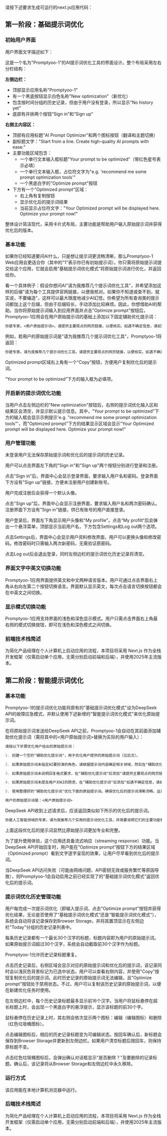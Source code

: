 请按下述要求生成可运行的next.js应用代码：
## 第一阶段：基础提示词优化

### 初始用户界面

用户界面文字描述如下：

这是一个名为"Promptyoo-1"的AI提示词优化工具的界面设计。整个布局采用左右分栏结构：

**左侧边栏：**
- 顶部显示应用名称"Promptyoo-1"
- 有一个黑底按钮显示白色名称"New optimization"（新优化）
- 包含按时间分组的历史记录，但由于用户没有登录，所以显示“No history yet"
- 底部有并排两个按钮“Sign in”和“Sign up”

**右侧主内容区：**
- 顶部有应用标题“AI Prompt Optimizer”和两个图标按钮（翻译和主题切换）
- 副标题文字："Start from a line. Create high-quality AI prompts with ease."
- 主要功能区域包含：
  - 一个单行文本输入框标题"Your prompt to be optimized"（带红色星号表示必填）
  - 一个单行文本输入框，占位符文字为"e.g. 'recommend me some prompt optimization tools'"
  - 一个黑底白字的"Optimize prompt"按钮
- 下方有一个"Optimized prompt"区域：
  - 右上角有复制按钮
  - 显示优化后的提示词结果
  - 当前显示占位符文字："Your Optimized prompt will be displayed here. Optimize your prompt now!"

整体设计简洁现代，采用卡片式布局，主要功能是帮助用户输入原始提示词并获得优化后的版本。


### 基本功能

如果你已经知道要问AI什么，只是想让提示词更流畅清晰，那么Promptyoo-1 Web应用会更适合你（其中的"1"表示你已有初始提示词）。你只需将原始提示词提交给这个应用，它就会启用“基础提示词优化模式”将原始提示词进行优化，并返回给你。

看一个具体例子：假设你想问AI"请为我推荐几个提示词优化工具"，并希望添加这样的后缀"请为每个工具提供官网链接，以便我核对。如果你不知道或查不到，就实说，不要编造"，这样可以最大限度地减少AI幻觉。你希望为所有查询类的提示词都加上这个后缀，但由于后缀较长，手动添加比较麻烦。因此，你想借助AI的帮助。当你将原始提示词输入到应用界面并点击"Optimize prompt"按钮后，Promptyoo-1应用会在用户原始提示词的基础上添加以下固定辅助优化提示词：

```markdown
你是专家。<用户原始提示词>。请提供主要观点的网页链接，以便核实。如遇不确定信息，请如实告知，不要编造。
```

例如，若用户的原始提示词是"请为我推荐几个提示词优化工具"，Promptyoo-1将返回：

```markdown
你是专家。请为我推荐几个提示词优化工具。请提供主要观点的网页链接，以便核实。如遇不确定信息，请如实告知，不要编造。
```

Optimized prompt区域右上角有一个“Copy”按钮，方便用户复制优化后的提示词。

“Your prompt to be optimized”下方的输入框为必填项。

### 开启新的提示词优化功能

当用户点击左侧边栏的"New optimization"按钮后，右侧的提示词优化输入区和结果区会清空，并显示默认提示信息。其中，"Your prompt to be optimized"下方的输入框会显示示例提示'e.g. "recommend me some prompt optimization tools"'，而"Optimized prompt"下方的结果显示区域会显示"Your Optimized prompt will be displayed here. Optimize your prompt now!"

### 用户管理功能

未登录用户无法保存原始提示词和优化后的提示词的历史记录。

用户可以点击界面左下角的"Sign in"和"Sign up"两个按钮分别进行登录和注册。

点击"Sign in"后，界面中心会显示登录界面，要求输入用户名和密码。登录界面下方设有"Sign up"链接，方便未注册用户创建新账号。

用户完成注册后会获得一个默认头像。

点击"Sign up"后，界面中心会显示注册界面，要求输入用户名和两次密码确认。注册界面下方设有"Sign in"链接，供已有账号的用户直接登录。

用户登录后，界面左下角显示用户头像和"My profile"。点击“My profilt“后会弹出一个悬浮菜单，顶部显示当前用户名，下方包含Settings和Log out两个选项。

点击Settings后，界面中心会显示用户资料修改界面，用户可以更换头像和修改密码。修改密码时只需输入两次新密码，无需验证原密码。

点击Log out后会退出登录，同时左侧边栏的提示词优化历史记录将清空。

### 界面文字中英文切换功能

Promptyoo-1应用界面提供英文和中文两种语言版本。用户可通过点击界面右上角从右向左第二个按钮切换语言。界面默认显示英文，每次点击语言切换按钮都会在中英文之间切换。

### 显示模式切换功能

Promptyoo-1应用支持界面的浅色和深色显示模式。用户只需点击界面右上角最右侧的模式切换按钮，即可在浅色和深色模式之间切换。

### 前端技术栈简述

为简化产品经理在个人计算机上启动应用的流程，本项目将采用 Next.js 作为全栈开发框架（仅需启动单个应用，无需分别启动前端和后端），并使用2025年主流版本。

## 第二阶段：智能提示词优化

### 基本功能

Promptyoo-1的提示词优化功能将原有的"基础提示词优化模式"设为DeepSeek API的故障应急模式，并默认使用下述新增的"智能提示词优化模式"来优化原始提示词。

在将原始提示词发送给DeepSeek API之前，Promptyoo-1会自动在其前面添加辅助优化提示词（需将其中的<用户原始提示词>替换为实际的用户输入）：

```markdown
请按以下步骤优化用户给出的原始提示词：

1. 创建一个空的"辅助优化提示词"，用于优化用户提供的原始提示词（见后文）。

2. 如果原始提示词未指定AI要扮演的角色，请根据提示词内容确定相关领域，然后在"辅助优化提示词"后添加"你是xxx领域的专家"。这里的"xxx"指你根据提示词确定的专业领域。

3. 如果原始提示词未说明回复格式要求，在"辅助优化提示词"后添加"请提供主要观点的网页链接，以便核实"。

4. 如果原始提示词未提及用户对AI的顾虑，在"辅助优化提示词"后添加"如遇不确定信息，请如实告知，不要编造"。

5. 使用整理好的"辅助优化提示词"优化下面的原始提示词。确保优化后的提示词清晰流畅，且只提供优化后的提示词，不要在结果提示词之前和之后附加其他说明。

用户的原始提示词是：<用户原始提示词>
```

DeepSeek API收到上述请求后，应该返回类似如下所示的优化后的提示词。

```markdown
你是人工智能领域的专家，请为我推荐几个实用的提示词优化工具，并简要说明它们的主要功能和优势。请提供相关工具的官方网站或权威评测链接以便核实。如遇不确定信息，请如实告知，不要编造。
```

上面这段优化后的提示词显然比原始提示词更加专业和完整。

为了提升使用体验，这个应用还具备流式响应（streaming response）功能。当DeepSeek API开始回复时，用户能在“Optimize prompt”按钮下方的结果区域（Optimized prompt）看到文字逐字呈现的效果，让用户尽早看到优化后的提示词。

当DeepSeek API访问失败（可能由网络问题、API密钥无效或服务繁忙等原因导致），则Promptyoo-1会自动启用之前已经实现了的“基础提示词优化模式”返回优化后的提示词。

### 提示词优化历史管理功能

用户每完成一次提示词优化（即输入提示词、点击"Optimize prompt"按钮并获得优化结果，无论是否使用了“基础提示词优化模式”还是“智能提示词优化模式“），系统会自动将该记录保存到Browser Storage，并将其置顶显示在左侧边栏"Today"分组的历史记录列表中。

每条历史记录都有一个最长30个汉字的标题，标题内容即为用户的原始提示词。如果原始提示词超过30个汉字，系统会自动截取前30个汉字作为标题。

Promptyoo-1允许历史记录标题重复。

点击历史记录后，右侧区域会显示对应的原始提示词和优化后的提示词，该记录同时会以浅灰色背景标记为已选中状态。用户可以查看右侧内容，并使用"Copy"按钮复制优化后的提示词。此时历史记录的原始提示词无法编辑，且"Optimize prompt"按钮处于禁用状态。不过，用户可以复制该历史记录的原始提示词，以便在新建优化任务时使用。

在左侧边栏中，每个历史记录标题最多显示前16个汉字。当用户将鼠标悬停在超长标题上时，会出现一个黑底白字的悬浮提示，显示该标题的前30个字。

鼠标悬停在历史记录上时，其右侧会依次显示两个图标：编辑（编辑图标）和删除（红色垃圾桶图标）。

点击编辑图标后，相应的历史记录标题变为可编辑状态。按回车确认后，新标题会保存到Browser Storage并更新到左侧边栏。如果用户清空标题后按回车，则保持原标题不变。

点击红色垃圾桶图标后，会弹出确认对话框显示"是否删除？"及要删除的记录标题。确认后，该记录将从Browser Storage和左侧边栏中永久移除。

### 运行方式

该应用能在本地计算机浏览器中运行。

### 后端技术栈简述

为简化产品经理在个人计算机上启动应用的流程，本项目将采用 Next.js 作为全栈开发框架（仅需启动单个应用，无需分别启动前端和后端），并使用2025年主流版本。